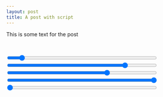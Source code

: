 ```yaml
---
layout: post
title: A post with script
---
```


This is some text for the post

<canvas id="gc" width="450" height="450"></canvas>
<br>
<style> .slider { width: 400px;} </style>
<input type="range" min="0" max="180" value="15" class="slider" id="angle">
<br>
<input type="range" min="30" max="130" value="110" class="slider" id="long">
<br>
<input type="range" min="40" max="80" value="67" class="slider" id="step">
<br>
<input type="range" min="1" max="14" value="67" class="slider" id="depth">
<br>
<input type="range" min="0" max="9" value="0" class="slider" id="board">

<script src="/lastchance/assets/js/tolo.js"></script>
